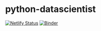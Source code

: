 # python-datascientist

[![Netlify Status](https://api.netlify.com/api/v1/badges/86ebd982-38e0-4e04-81f4-4819131eb800/deploy-status)](https://app.netlify.com/sites/thirsty-yonath-c9b8f8/deploys)
[![Binder](https://mybinder.org/badge_logo.svg)](https://mybinder.org/v2/gh/linogaliana/python-datascientist/master)